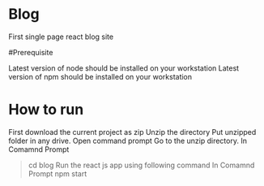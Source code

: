 # Blog
First single page react blog site

#Prerequisite

Latest version of node should be installed on your workstation
Latest version of npm should be installed on your workstation

# How to run

First download the current project as zip 
Unzip the directory
Put unzipped folder in any drive.
Open command prompt
Go to the unzip directory.
In Comamnd Prompt
> cd blog
Run the react js app using following command
In Comamnd Prompt
> npm start
